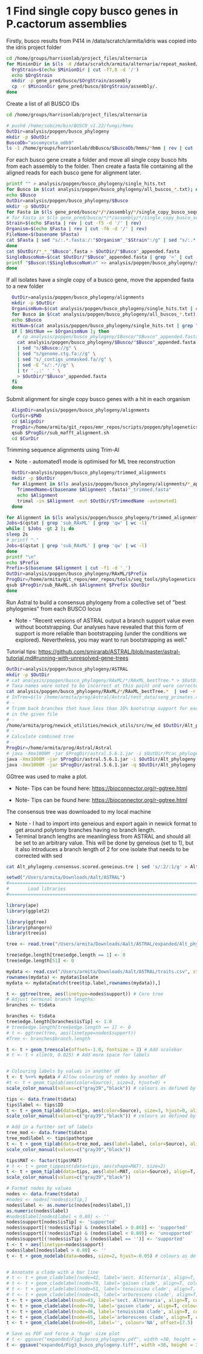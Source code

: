 # 1 Find single copy busco genes in P.cactorum assemblies

Firstly, busco results from P414 in /data/scratch/armita/idris
was copied into the idris project folder

```bash
cd /home/groups/harrisonlab/project_files/alternaria
for MinionDir in $(ls -d /data/scratch/armita/alternaria/repeat_masked/*/*/filtered_contigs/run* | grep '1166'); do
  OrgStrain=$(echo $MinionDir | cut -f7,8 -d '/')
  echo $OrgStrain
  mkdir -p gene_pred/busco/$OrgStrain/assembly
  cp -r $MinionDir gene_pred/busco/$OrgStrain/assembly/.
done
```

Create a list of all BUSCO IDs

```bash
cd /home/groups/harrisonlab/project_files/alternaria

# pushd /home/sobczm/bin/BUSCO_v1.22/fungi/hmms
OutDir=analysis/popgen/busco_phylogeny
mkdir -p $OutDir
BuscoDb="ascomycota_odb9"
ls -1 /home/groups/harrisonlab/dbBusco/$BuscoDb/hmms/*hmm | rev | cut -f1 -d '/' | rev | sed -e 's/.hmm//' > $OutDir/all_buscos_"$BuscoDb".txt
```

For each busco gene create a folder and move all single copy busco hits from
each assembly to the folder.
Then create a fasta file containing all the aligned reads for each busco gene for
alignment later.

```bash
printf "" > analysis/popgen/busco_phylogeny/single_hits.txt
for Busco in $(cat analysis/popgen/busco_phylogeny/all_buscos_*.txt); do
echo $Busco
OutDir=analysis/popgen/busco_phylogeny/$Busco
mkdir -p $OutDir
for Fasta in $(ls gene_pred/busco/*/*/assembly/*/single_copy_busco_sequences/$Busco*.fna | grep -v -e 'Alternaria_destruens' -e 'Alternaria_porri' -e 'A.gaisen'); do
# for Fasta in $(ls gene_pred/busco/*/*/assembly/*/single_copy_busco_sequences/$Busco*.fna | grep -v -e 'A.gaisen' -e 'dauci' -e 'Alternaria_destruens' -e 'Alternaria_porri' -e 'BMP0308' -e 'BMP2338'); do
Strain=$(echo $Fasta | rev | cut -f5 -d '/' | rev)
Organism=$(echo $Fasta | rev | cut -f6 -d '/' | rev)
FileName=$(basename $Fasta)
cat $Fasta | sed "s/:.*.fasta:/:"$Organism"_"$Strain":/g" | sed "s/:.*.fa:/:"$Organism"_"$Strain":/g" > $OutDir/"$Organism"_"$Strain"_"$Busco".fasta
done
cat $OutDir/*_*_"$Busco".fasta > $OutDir/"$Busco"_appended.fasta
SingleBuscoNum=$(cat $OutDir/"$Busco"_appended.fasta | grep '>' | cut -f2 -d ':' | sort | uniq | wc -l)
printf "$Busco\t$SingleBuscoNum\n" >> analysis/popgen/busco_phylogeny/single_hits.txt
done
```

If all isolates have a single copy of a busco gene, move the appended fasta to
a new folder

```bash
  OutDir=analysis/popgen/busco_phylogeny/alignments
  mkdir -p $OutDir
  OrganismNum=$(cat analysis/popgen/busco_phylogeny/single_hits.txt | cut -f2 | sort -nr | head -n1)
  for Busco in $(cat analysis/popgen/busco_phylogeny/all_buscos_*.txt); do
  echo $Busco
  HitNum=$(cat analysis/popgen/busco_phylogeny/single_hits.txt | grep "$Busco" | cut -f2)
  if [ $HitNum == $OrganismNum ]; then
    # cp analysis/popgen/busco_phylogeny/$Busco/"$Busco"_appended.fasta $OutDir/.
    cat analysis/popgen/busco_phylogeny/$Busco/"$Busco"_appended.fasta \
    | sed "s/$Busco://g" \
    | sed "s/genome.ctg.fa://g" \
    | sed "s/_contigs_unmasked.fa//g" \
    | sed -E "s/:.*//g" \
    | tr '.,:' '_' \
    > $OutDir/"$Busco"_appended.fasta
  fi
  done
```

Submit alignment for single copy busco genes with a hit in each organism


```bash
  AlignDir=analysis/popgen/busco_phylogeny/alignments
  CurDir=$PWD
  cd $AlignDir
  ProgDir=/home/armita/git_repos/emr_repos/scripts/popgen/phylogenetics
  qsub $ProgDir/sub_mafft_alignment.sh
  cd $CurDir
```

Trimming sequence alignments using Trim-Al
* Note - automated1 mode is optimised for ML tree reconstruction

```bash
  OutDir=analysis/popgen/busco_phylogeny/trimmed_alignments
  mkdir -p $OutDir
  for Alignment in $(ls analysis/popgen/busco_phylogeny/alignments/*_appended_aligned.fasta); do
    TrimmedName=$(basename $Alignment .fasta)"_trimmed.fasta"
    echo $Alignment
    trimal -in $Alignment -out $OutDir/$TrimmedName -automated1
  done
```

```bash
for Alignment in $(ls analysis/popgen/busco_phylogeny/trimmed_alignments/*aligned_trimmed.fasta); do
Jobs=$(qstat | grep 'sub_RAxML' | grep 'qw' | wc -l)
while [ $Jobs -gt 2 ]; do
sleep 2s
# printf "."
Jobs=$(qstat | grep 'sub_RAxML' | grep 'qw' | wc -l)
done		
printf "\n"
echo $Prefix
Prefix=$(basename $Alignment | cut -f1 -d '_')
OutDir=analysis/popgen/busco_phylogeny/RAxML/$Prefix
ProgDir=/home/armita/git_repos/emr_repos/tools/seq_tools/phylogenetics
qsub $ProgDir/sub_RAxML.sh $Alignment $Prefix $OutDir
done
```


Run Astral to build a consensus phylogeny from a collective set of
"best phylogenies" from each BUSCO locus

* Note - "Recent versions of ASTRAL output a branch support value even without bootstrapping. Our analyses have revealed that this form of support is more reliable than bootstrapping (under the conditions we explored). Nevertheless, you may want to run bootstrapping as well."

Tutorial tips:
https://github.com/smirarab/ASTRAL/blob/master/astral-tutorial.md#running-with-unresolved-gene-trees


```bash
OutDir=analysis/popgen/busco_phylogeny/ASTRAL
mkdir -p $OutDir
# cat analysis/popgen/busco_phylogeny/RAxML/*/RAxML_bestTree.* > $OutDir/Pcac_phylogeny.appended.tre
# Taxa names were noted to be incorrect at this point and were corrected
cat analysis/popgen/busco_phylogeny/RAxML/*/RAxML_bestTree.*  | sed -r "s/CTG.\w+:/:/g" | sed 's/__/_/g' > $OutDir/Alt_phylogeny.appended.tre
# InTree=$(ls /home/armita/prog/Astral/Astral/test_data/song_primates.424.gene.tre)
# -
# Trimm back branches that have less than 10% bootstrap support for each tree
# in the given file
# -
/home/armita/prog/newick_utilities/newick_utils/src/nw_ed $OutDir/Alt_phylogeny.appended.tre 'i & b<=10' o > $OutDir/Alt_phylogeny.appended.trimmed.tre
# -
# Calculate combined tree
# -
ProgDir=/home/armita/prog/Astral/Astral
# java -Xmx1000M -jar $ProgDir/astral.5.6.1.jar -i $OutDir/Pcac_phylogeny.appended.trimmed.tre -o $OutDir/Pcac_phylogeny.consensus.tre | tee 2> $OutDir/Pcac_phylogeny.consensus.log
java -Xmx1000M -jar $ProgDir/astral.5.6.1.jar -i $OutDir/Alt_phylogeny.appended.tre -o $OutDir/Alt_phylogeny.consensus.tre | tee 2> $OutDir/Alt_phylogeny.consensus.log
java -Xmx1000M -jar $ProgDir/astral.5.6.1.jar -q $OutDir/Alt_phylogeny.consensus.tre -i $OutDir/Alt_phylogeny.appended.tre -o $OutDir/Alt_phylogeny.consensus.scored.tre 2> $OutDir/Alt_phylogeny.consensus.scored.log
```


GGtree was used to make a plot.

* Note- Tips can be found here: https://bioconnector.org/r-ggtree.html

* Note- Tips can be found here: https://bioconnector.org/r-ggtree.html

The consensus tree was downloaded to my local machine

* Note - I had to import into geneious and export again in newick format to get around polytomy branches having no branch length.
* Terminal branch lengths are meanlingless from ASTRAL and should all be set to an arbitrary value. This will be done by geneious (set to 1), but it also introduces a branch length of 2 for one isolate that needs to be corrected with sed

```bash
cat Alt_phylogeny.consensus.scored.geneious.tre | sed 's/:2/:1/g' > Alt_phylogeny.consensus.scored.geneious2.tre
```


```r
setwd("/Users/armita/Downloads/Aalt/ASTRAL")
#===============================================================================
#       Load libraries
#===============================================================================

library(ape)
library(ggplot2)

library(ggtree)
library(phangorn)
library(treeio)

tree <- read.tree("/Users/armita/Downloads/Aalt/ASTRAL/expanded/Alt_phylogeny.consensus.scored.geneious2.tre")

tree$edge.length[tree$edge.length == 1] <- 0
tree$edge.length[51] <- 0

mydata <- read.csv("/Users/armita/Downloads/Aalt/ASTRAL/traits.csv", stringsAsFactors=FALSE)
rownames(mydata) <- mydata$Isolate
mydata <- mydata[match(tree$tip.label,rownames(mydata)),]

t <- ggtree(tree, aes(linetype=nodes$support)) # Core tree
# Adjust terminal branch lengths:
branches <- t$data

branches <- t$data
tree$edge.length[branches$isTip] <- 1.0
# tree$edge.length[tree$edge.length == 1] <- 0
# t <- ggtree(tree, aes(linetype=nodes$support))
#Tree <- branches$branch.length

t <- t + geom_treescale(offset=-1.0, fontsize = 3) # Add scalebar
# t <- t + xlim(0, 0.025) # Add more space for labels


# Colouring labels by values in another df
t <- t %<+% mydata # Allow colouring of nodes by another df
#t <- t + geom_tiplab(aes(color=Source), size=3, hjust=0) +
scale_color_manual(values=c("gray39","black")) # colours as defined by col2rgb

tips <- data.frame(t$data)
tips$label <- tips$ID
t <- t + geom_tiplab(data=tips, aes(color=Source), size=3, hjust=0, align=T, offset = +0.1) +
scale_color_manual(values=c("gray39","black")) # colours as defined by col2rgb

# Add in a further set of labels
tree_mod <- data.frame(t$data)
tree_mod$label <- tips$pathotype
t <- t + geom_tiplab(data=tree_mod, aes(label=label, color=Source), align=T, linetype = NULL, size=3, hjust=0, offset = +5.0) +
scale_color_manual(values=c("gray39","black"))

tips$MAT <- factor(tips$MAT)
# t <- t + geom_tippoint(data=tips, aes(shape=MAT), size=2)
t <- t + geom_tiplab(data=tips, aes(label=MAT, color=Source), align=T, linetype = NULL, size=3, hjust=0, offset = +3.5) +
scale_color_manual(values=c("gray39","black"))

# Format nodes by values
nodes <- data.frame(t$data)
#nodes <- nodes[!nodes$isTip,]
nodes$label <- as.numeric(nodes[nodes$label,])
as.numeric(nodes$label)
#nodes$label[nodes$label < 0.80] <- ''
nodes$support[nodes$isTip] <- 'supported'
nodes$support[(!nodes$isTip) & (nodes$label > 0.80)] <- 'supported'
nodes$support[(!nodes$isTip) & (nodes$label < 0.80)] <- 'unsupported'
nodes$support[(!nodes$isTip) & (nodes$label == '')] <- 'supported'
t <- t + aes(linetype=nodes$support)
nodes$label[nodes$label > 0.80] <- ''
t <- t + geom_nodelab(data=nodes, size=2, hjust=-0.05) # colours as defined by col2rgb


# Annotate a clade with a bar line
# t <- t + geom_cladelabel(node=42, label='sect. Alternaria', align=T, colour='black', offset=-1.5)
# t <- t + geom_cladelabel(node=70, label='gaisen clade', align=T, colour='black', offset=-4.5)
# t <- t + geom_cladelabel(node=51, label='tenuissima clade', align=T, colour='black', offset=-4.5)
# t <- t + geom_cladelabel(node=45, label='arborescens clade', align=T, colour='black', offset=-4.5)
t <- t + geom_cladelabel(node=43, label='sect. Alternaria', align=T, colour='black', offset=9.5)
t <- t + geom_cladelabel(node=70, label='gaisen clade', align=T, colour='black', offset=6.5)
t <- t + geom_cladelabel(node=46, label='tenuissima clade', align=T, colour='black', offset=6.5)
t <- t + geom_cladelabel(node=65, label='arborescens clade', align=T, colour='black', offset=6.5)
t <- t + geom_cladelabel(node=65, label='', colour='NA', offset=17.5)

# Save as PDF and force a 'huge' size plot
# t <- ggsave("expanded/Fig3_busco_phylogeny.pdf", width =30, height = 30, units = "cm", limitsize = FALSE)
t <- ggsave("expanded/Fig3_busco_phylogeny.tiff", width =30, height = 30, units = "cm", limitsize = FALSE)

````


<!--

```bash
# For closely related organisms (same species etc.): identify genes with high nucleotide diversity (Pi) and average number of pairwise differences, medium number of segregating sites
# (avoid alignments with low homology and lots of phylogenetically uninformative singletons).
# For analyses involving cross-species comparisons involving highly diverged sequences with high nucleotide diversity
# (e.g. 0.1<Pi<0.4), looking for genes with the lowest number of segregating sites.
AlignDir=analysis/popgen/busco_phylogeny/alignments
CurDir=$PWD
cd $AlignDir

# pip install dendropy --user
for Alignment in $(ls *aligned.fasta); do
ProgDir=/home/armita/git_repos/emr_repos/scripts/popgen/phylogenetics
python $ProgDir/calculate_nucleotide_diversity.py $Alignment
Busco=$(echo $Alignment | cut -f1 -d '_')
mv sequence_stats.txt "$Busco"_seqeunce_stats.txt
mv excel_stats.txt "$Busco"_excel_stats.txt
mkdir -p ../phylogeny
## Copy FASTA files of the aligments into a new directory
cp $Alignment ../phylogeny/.
done

cd $CurDir
```

Visually inspect the alignments of selected genes (genes_selected_for_phylogeny.txt) to be used in
constructing the phylogenies and trim them as necessary in MEGA7.
Copy the relevant trimmed alignment FASTA files into

```bash
  # mkdir $CurDir/beast_runs/candidates/select/trimmed
```


##PartitionFinder (nucleotide sequence evolution model)

```bash
cd analysis/popgen/busco_phylogeny/phylogeny

config_template=/home/sobczm/bin/PartitionFinder1.1.1/partition_finder.cfg
ct=$(basename "$config_template")

mkdir NEXUS

# prepare directory for PartitionFinder run:
for f in $(ls *fasta); do
sed -i 's/:/_/g' $f
c="$(cat $f | awk 'NR%2==0' | awk '{print length($1)}' | head -1)"
p="${f%.fasta}.phy"
n="${f%.fasta}.NEXUS"
dir="${f%.fasta}"

mkdir $dir
cp $config_template $dir/.

# Substitute the name of the alignment file and the sequence length in the config file to become correct for the current run.
sed -i 's,^\(alignment = \).*,\1'"$p;"',' $dir/$ct
sed -i 's,^\(Gene1_pos1 = \).*,\1'"1-$c\\\3;"',' $dir/$ct
sed -i 's,^\(Gene1_pos2 = \).*,\1'"2-$c\\\3;"',' $dir/$ct
sed -i 's,^\(Gene1_pos3 = \).*,\1'"3-$c\\\3;"',' $dir/$ct

# Convert FASTA to phylip for the Partition Finder run
ProgDir=/home/armita/git_repos/emr_repos/scripts/popgen/phylogenetics
$ProgDir/fasta2phylip.pl $f>$p
mv $p $dir

# Convert FASTA to NEXUS for the BEAST run
$ProgDir/Fasta2Nexus.pl $f>$dir/$n

#Problems running PartitionFinder on the cluster. May have to be run locally on your Mac or Windows machine.
# qsub $ProgDir/sub_partition_finder.sh $dir
done
```

Partition finder wasnt run on the cluster. As such fasta alignment files were
downloaded to the local machine where partitionfinder was run
patritionfinder2 was downloaded from:
http://www.robertlanfear.com/partitionfinder/

and the anaconda libraries to support it were downloaded from:
https://www.continuum.io/downloads#macos


copy the fasta files and the partitionfinder config files to
your local computer

```bash
cd Users/armita/Downloads
scp -r cluster:/home/groups/harrisonlab/project_files/idris/analysis/popgen/busco_phylogeny/phylogeny .
```

Alignments were loaded into Geneious where they were visualised and manually sorted into
three categories:
* Good - All sequences present no trimming needed
* Trim - All sequences present short regions may need trimming from the beginning / end of the alignment before use in phylogenetics
* Bad - a region of one or more sequences is missing or the sequences / alignment is not appropriate for phylogenetics

These alignments were then exported from Geneious into the following folders:

```bash
cd Users/armita/Downloads/phylogeny
mkdir good_alignments
mkdir trim_alignments
mkdir bad_alignments
```

Alignments within the "good alignments" directory were taken forward for further
analysis

```bash
  for Dir in $(ls -d *_alignments); do
    for Alignment in $(ls $Dir/*_appended_aligned.phy); do
      Prefix=$(echo $Alignment | cut -f2 -d '/' | sed 's/.phy//g')
      echo $Prefix
      cp $Prefix/$Prefix.NEXUS $Dir/$Prefix/.
      cp -r $Prefix $Dir/.
      /Users/armita/anaconda2/bin/python ../partitionfinder-2.1.1/PartitionFinder.py $Dir/$Prefix --no-ml-tree --force-restart
    done
  done > log.txt
```


Upload partition models back to the cluster:

```bash
ClusterDir=/home/groups/harrisonlab/project_files/idris/analysis/popgen/busco_phylogeny/phylogeny
scp -r bad_alignments cluster:$ClusterDir/.
```


## Preparing to run BEAST


Using trimmed FASTA alignments and nucleotide substitution models identified with PartitionFinder:
create an XML input file using BEAUTi, with StarBeast template.

Prepare a 30 loci dataset, in addition to a 5 loci subset to compare convergence.

Run after qlogin into a worker node (BEAST does not find BEAGLE libraries when using qsub -
as the BEAST package is quite fiddly, may troubleshoot it later when necessary.

StarBeast settings used here:
* Substitution rate: default HKY
* Strict clock
* Species Tree Population Size: Linear with constant root
* Yule prior on species tree
* Chain length: 300 million (this may vary, change run convergence with Tracer during the run to establish the number of iterations required
* Tracer: /home/sobczm/bin/beast/Tracer_v1.6/bin/tracer
some runs may never converge)
* Store every: 10000

```bash

cd /home/groups/harrisonlab/project_files/idris


for File in $(ls analysis/popgen/busco_phylogeny/phylogeny/good_alignments/*_appended_aligned/analysis/best_scheme.txt); do
Busco=$(echo $File | cut -f6 -d '/' | cut -f1 -d '_')
Model=$(cat $File | grep -A1 'Best Model' | tail -n1 | cut -f2 -d '|')
printf "$Busco\t$Model\n"
done

# Edit NEXUS files:
for Nexus in $(ls analysis/popgen/busco_phylogeny/phylogeny/good_alignments/*_appended_aligned/*_appended_aligned.NEXUS); do
  sed -i -r "s/^.*_P\./P./g" $Nexus
  sed -i -r "s/_contig.*\t/\t/g" $Nexus
  sed -i -r "s/_NODE.*\t/\t/g" $Nexus
done

# OUtputs of partitionfinder were used to set models
# of DNA evolution in Beauti, as described on:
# http://www.robertlanfear.com/partitionfinder/faq/#toc-beast
# CHain length was modified from 10000000 to 500000000 as determined
# by a first run of beast where tracer reported the estimated sasmple size to be below 100 (3) - increase by 50 fold.

# Run Beauti
NexusFiles=$(ls analysis/popgen/busco_phylogeny/phylogeny/good_alignments/*_appended_aligned/*.NEXUS | sed -e 's/^/ -nex /g' | tr -d '\n')
OutFile=$(echo $Nexus | sed 's/.NEXUS/.xml/g')
ProgDir=/home/sobczm/bin/beast/BEASTv2.4.2/bin
$ProgDir/beauti -template StarBeast.xml $NexusFiles




qlogin -pe smp 8
InXML=analysis/popgen/busco_phylogeny/phylogeny/Pcac_beauti_starBEAST2.xml
OutDir=$(dirname $InXML)"/BEAST4"
mkdir -p $OutDir
ProgDir=/home/sobczm/bin/beast/BEASTv2.4.2/bin
$ProgDir/beast -threads 8 -prefix $OutDir $InXML > $OutDir/log.txt
# java -Djava.library.path="C:\Program Files (x86)\Common Files\libhmsbeagle-1.0" -jar "/BEAST175/lib/beast.jar"

#After the run, check convergence with Tracer, summarise the final tree with TreeAnnotator
for Tree in $(ls $OutDir/*.trees); do
BurnIn=10 # percentage of states to be considered as burnin
SumTree=$(echo $Tree | sed 's/.trees/_summary.tree/g')
ProgDir=/home/sobczm/bin/beast/BEASTv2.4.2/bin
$ProgDir/treeannotator -heights median -burnin $BurnIn $Tree $SumTree
done

#Visualise and beautify the final tree (suffix "summary") with FigTree
FigTree=/home/sobczm/bin/FigTree_v1.4.2/bin/figtree
$FigTree

``` -->
